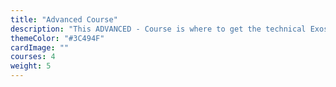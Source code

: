 ```yaml
---
title: "Advanced Course"
description: "This ADVANCED - Course is where to get the technical Exoscale knowledge. It will help you learn the core concepts, dive into networking components, configuration, and critical cloud topics."
themeColor: "#3C494F"
cardImage: ""
courses: 4
weight: 5
---
```

